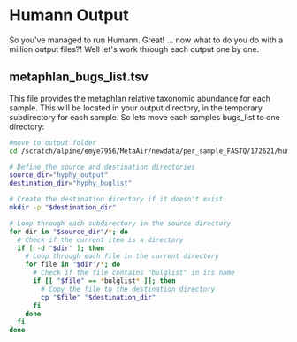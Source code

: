# Humann Output

So you've managed to run Humann. Great! ... now what to do you do with a million output files?! Well let's work  through each output one by one. 

## metaphlan_bugs_list.tsv

This file provides the metaphlan relative taxonomic abundance for each sample. This will be located in your output directory, in the temporary subdirectory for each sample. So lets move each samples bugs_list to one directory:

``` bash
#move to output folder
cd /scratch/alpine/emye7956/MetaAir/newdata/per_sample_FASTQ/172621/human_output4/hyphy_output

# Define the source and destination directories
source_dir="hyphy_output"
destination_dir="hyphy_buglist"

# Create the destination directory if it doesn't exist
mkdir -p "$destination_dir"

# Loop through each subdirectory in the source directory
for dir in "$source_dir"/*; do
  # Check if the current item is a directory
  if [ -d "$dir" ]; then
    # Loop through each file in the current directory
    for file in "$dir"/*; do
      # Check if the file contains "bulglist" in its name
      if [[ "$file" == *bulglist* ]]; then
        # Copy the file to the destination directory
        cp "$file" "$destination_dir"
      fi
    done
  fi
done





```
